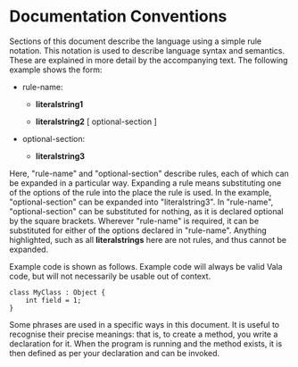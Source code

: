 # Documentation Conventions
Sections of this document describe the language using a simple rule notation. This notation is used to describe language syntax and semantics. These are explained in more detail by the accompanying text. The following example shows the form:

-   rule-name:

    -   **literalstring1**

    -    **literalstring2** [ optional-section ]

-   optional-section:

    -   **literalstring3**

Here, "rule-name" and "optional-section" describe rules, each of which can be expanded in a particular way. Expanding a rule means substituting one of the options of the rule into the place the rule is used. In the example, "optional-section" can be expanded into "literalstring3". In "rule-name", "optional-section" can be substituted for nothing, as it is declared optional by the square brackets. Wherever "rule-name" is required, it can be substituted for either of the options declared in "rule-name". Anything highlighted, such as all **literalstrings** here are not rules, and thus cannot be expanded. 

Example code is shown as follows. Example code will always be valid Vala code, but will not necessarily be usable out of context.

```vala
class MyClass : Object {
	int field = 1;
}
```
Some phrases are used in a specific ways in this document. It is useful to recognise their precise meanings: that is, to create a method, you write a declaration for it. When the program is running and the method exists, it is then defined as per your declaration and can be invoked.